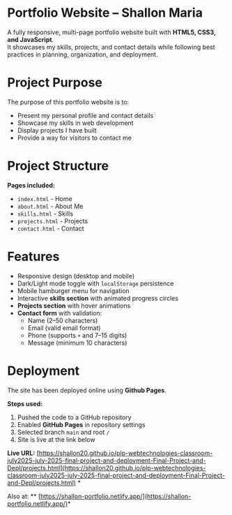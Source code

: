 # Portfolio Website – Shallon Maria

A fully responsive, multi-page portfolio website built with **HTML5, CSS3, and JavaScript**.  
It showcases my skills, projects, and contact details while following best practices in planning, organization, and deployment. 

# Project Purpose  

The purpose of this portfolio website is to:  
- Present my personal profile and contact details  
- Showcase my skills in web development  
- Display projects I have built  
- Provide a way for visitors to contact me

# Project Structure  

**Pages included:**  
- `index.html` - Home  
- `about.html` - About Me  
- `skills.html` - Skills  
- `projects.html` - Projects  
- `contact.html` - Contact  

# Features  

- Responsive design (desktop and mobile)  
- Dark/Light mode toggle with `localStorage` persistence  
- Mobile hamburger menu for navigation  
- Interactive **skills section** with animated progress circles  
- **Projects section** with hover animations  
- **Contact form** with validation:  
  - Name (2–50 characters)  
  - Email (valid email format)  
  - Phone (supports `+` and 7–15 digits)  
  - Message (minimum 10 characters)  

# Deployment  

The site has been deployed online using **Github Pages**.  

**Steps used:**  
1. Pushed the code to a GitHub repository  
2. Enabled **GitHub Pages** in repository settings  
3. Selected branch `main` and root `/`  
4. Site is live at the link below  

**Live URL:** [https://shallon20.github.io/plp-webtechnologies-classroom-july2025-july-2025-final-project-and-deployment-Final-Project-and-Depl/projects.html](https://shallon20.github.io/plp-webtechnologies-classroom-july2025-july-2025-final-project-and-deployment-Final-Project-and-Depl/projects.html) * 

Also at:
** [https://shallon-portfolio.netlify.app/](https://shallon-portfolio.netlify.app/)*